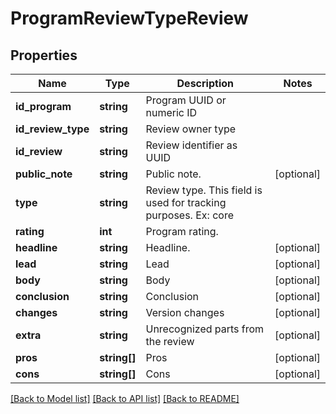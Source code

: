 # ProgramReviewTypeReview

## Properties
Name | Type | Description | Notes
------------ | ------------- | ------------- | -------------
**id_program** | **string** | Program UUID or numeric ID | 
**id_review_type** | **string** | Review owner type | 
**id_review** | **string** | Review identifier as UUID | 
**public_note** | **string** | Public note. | [optional] 
**type** | **string** | Review type. This field is used for tracking purposes. Ex: core | 
**rating** | **int** | Program rating. | 
**headline** | **string** | Headline. | [optional] 
**lead** | **string** | Lead | [optional] 
**body** | **string** | Body | [optional] 
**conclusion** | **string** | Conclusion | [optional] 
**changes** | **string** | Version changes | [optional] 
**extra** | **string** | Unrecognized parts from the review | [optional] 
**pros** | **string[]** | Pros | [optional] 
**cons** | **string[]** | Cons | [optional] 

[[Back to Model list]](../README.md#documentation-for-models) [[Back to API list]](../README.md#documentation-for-api-endpoints) [[Back to README]](../README.md)


